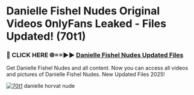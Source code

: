 # Danielle Fishel Nudes Original Videos 0nlyFans Leaked - Files Updated! (70t1)

<h3>🔴 CLICK HERE 🌐==►► <a href="https://tinyurl.com/52m3yx9h" rel="nofollow">Danielle Fishel Nudes Updated Files</a></h3>

Get Danielle Fishel Nudes and all content. Now you can access all videos and pictures of Danielle Fishel Nudes. New Updated Files 2025!

[![70t1](https://i.imgur.com/TnHtlc8.gif)](https://tinyurl.com/52m3yx9h)
danielle horvat nude